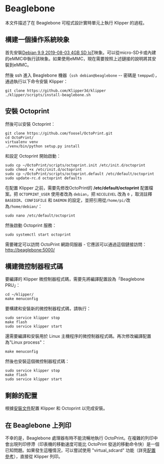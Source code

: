 # Beaglebone

本文件描述了在 Beaglebone 可程式設計實時單元上執行 Klipper 的過程。

## 構建一個操作系統映象

首先安裝[Debian 9.9 2019-08-03 4GB SD IoT](https://beagleboard.org/latest-images)映象。可以從micro-SD卡或內建的eMMC中執行該映象。如果使用eMMC，現在需要按照上述鏈接的說明將其安裝到eMMC。

然後 ssh 進入 Beaglebone 機器（`ssh debian@beaglebone` -- 密碼是 `temppwd`），通過執行以下命令安裝 Klipper：

```
git clone https://github.com/Klipper3d/klipper
./klipper/scripts/install-beaglebone.sh
```

## 安裝 Octoprint

然後可以安裝 Octoprint：

```
git clone https://github.com/foosel/OctoPrint.git
cd OctoPrint/
virtualenv venv
./venv/bin/python setup.py install
```

和設定 Octoprint 開始啟動：

```
sudo cp ~/OctoPrint/scripts/octoprint.init /etc/init.d/octoprint
sudo chmod +x /etc/init.d/octoprint
sudo cp ~/OctoPrint/scripts/octoprint.default /etc/default/octoprint
sudo update-rc.d octoprint defaults
```

在配置 Klipper 之前，需要先修改OctoPrint的 **/etc/default/octoprint** 配置檔案。把 `OCTOPRINT_USER` 使用者改為 `debian`，把 `NICELEVEL` 改為 `0` ，取消註釋 `BASEDIR`、`CONFIGFILE` 和 `DAEMON` 的設定，並把引用從`/home/pi/`改為`/home/debian/`：

```
sudo nano /etc/default/octoprint
```

然後啟動 Octoprint 服務：

```
sudo systemctl start octoprint
```

需要確定可以訪問 OctoPrint 網路伺服器 - 它應該可以通過這個鏈接訪問：<http://beaglebone:5000/>

## 構建微控制器程式碼

要編譯的 Klipper 微控制器程式碼，需要先將編譯配置設為「Beaglebone PRU」：

```
cd ~/klipper/
make menuconfig
```

要構建和安裝新的微控制器程式碼，請執行：

```
sudo service klipper stop
make flash
sudo service klipper start
```

還需要編譯和安裝用於 Linux 主機程序的微控制器程式碼。再次修改編譯配置為"Linux process"：

```
make menuconfig
```

然後也安裝這個微控制器程式碼：

```
sudo service klipper stop
make flash
sudo service klipper start
```

## 剩餘的配置

根據[安裝文件](Installation.md#configuring-klipper)配置 Klipper 和 Octoprint 以完成安裝。

## 在 Beaglebone 上列印

不幸的是，Beaglebone 處理器有時不能流暢地執行 OctoPrint。在複雜的列印中會出現列印停滯（印表機的移動速度可能比 OctoPrint 發送的移動命令快）是一個已知問題。如果發生這種情況，可以嘗試使用 "virtual_sdcard" 功能（詳見[配置參考](Config_Reference.md#virtual_sdcard)），直接從 Klipper 列印。
